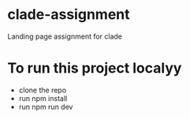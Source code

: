 # clade-assignment

Landing page assignment for clade

# To run this project localyy

- clone the repo
- run npm install
- run npm run dev
